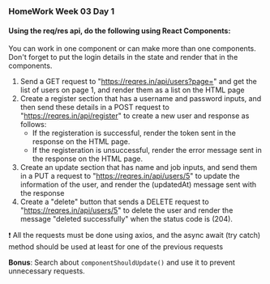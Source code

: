 ### HomeWork Week 03 Day 1

#### Using the req/res api, do the following using React Components:
You can work in one component or can make more than one components.
Don't forget to put the login details in the state and render that in the components.

1. Send a GET request to "https://reqres.in/api/users?page=" and get the list of users on page 1, and render them as a list on the HTML page
2. Create a register section that has a username and password inputs, and then send these details in a POST request to "https://reqres.in/api/register" to create a new user and response as follows:
    * If the registeration is successful, render the token sent in the response on the HTML page.
    * If the registeration is unsuccessful, render the error message sent in the response  on the HTML page.
3. Create an update section that has name and job inputs, and send them in  a PUT  a request to "https://reqres.in/api/users/5" to update the information of the user, and render the (updatedAt) message sent with the response
4. Create a "delete" button that sends a DELETE request to "https://reqres.in/api/users/5" to delete the user and render the message "deleted successfully" when the status code is (204).
 
   
:exclamation: All the requests must be done using axios, and the async await (try catch) method should be used at least for one of the previous requests
 
**Bonus**: Search about `componentShouldUpdate()` and use it to prevent unnecessary requests. 
